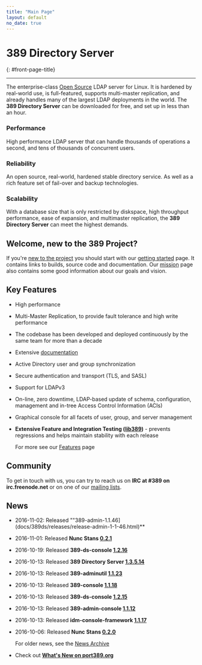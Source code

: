 ```yaml
---
title: "Main Page"
layout: default
no_date: true
---
```


# 389 Directory Server
{: #front-page-title}

---

The enterprise-class [Open Source](docs/389ds/FAQ/licensing.html) LDAP server for Linux. It is hardened by real-world use, is full-featured, supports multi-master replication, and already handles many of the largest LDAP deployments in the world.  The **389 Directory Server** can be downloaded for free, and set up in less than an hour.

<div id="front-page-columns" class="container-fluid">
  <div class="row">
    <div class="col-xs-12 col-md-4">
      <h3 class="front-page-column-title">
        Performance
      </h3>
      <p class="front-page-column-text">
        High performance LDAP server that can handle thousands of operations a
        second, and tens of thousands of concurrent users.
       </p>
    </div>
    <div class="col-xs-12 col-md-4">
      <h3 class="front-page-column-title">
        Reliability
      </h3>
      <p class="front-page-column-text">
        An open source, real-world, hardened stable directory service.  As well as a
        rich feature set of fail-over and backup technologies.
      </p>
    </div>
    <div class="col-xs-12 col-md-4">
      <h3 class="front-page-column-title">
        Scalability
      </h3>
      <p class="front-page-column-text">
        With a database size that is only restricted by diskspace, high throughput
        performance, ease of expansion, and multimaster replication, the <strong>
        389 Directory Server</strong> can meet the highest demands.
      </p>
    </div>
  </div>
</div>

## Welcome, new to the 389 Project?

If you're [new to the project](docs/389ds/users.html) you should start with
our [getting started](docs/389ds/FAQ/getting-started.html) page. It contains
links to builds, source code and documentation. Our
[mission](docs/389ds/FAQ/mission.html) page also contains some good
information about our goals and vision.

## Key Features

-   High performance
-   Multi-Master Replication, to provide fault tolerance and high write performance
-   The codebase has been developed and deployed continuously by the same team for more than a decade
-   Extensive [documentation](https://access.redhat.com/site/documentation/Red_Hat_Directory_Server/)
-   Active Directory user and group synchronization
-   Secure authentication and transport (TLS, and SASL)
-   Support for LDAPv3
-   On-line, zero downtime, LDAP-based update of schema, configuration, management and in-tree Access Control Information (ACIs)
-   Graphical console for all facets of user, group, and server management
-   **Extensive Feature and Integration Testing ([lib389](docs/389ds/FAQ/upstream-test-framework.html))** - prevents regressions and helps maintain stability with each release

    For more see our [Features](docs/389ds/FAQ/features.html) page

## Community

To get in touch with us, you can try to reach us on **IRC at \#389 on irc.freenode.net** or on one of our [mailing lists](docs/389ds/mailing-lists.html).

## News

<!-- Try to keep this list under 10 releases  -->

- 2016-11-02: Released ""389-admin-1.1.46](docs/389ds/releases/release-admin-1-1-46.html)**
- 2016-11-01: Released **Nunc Stans [0.2.1](docs/389ds/releases/release-nunc-stans-0.2.1.html)**
- 2016-10-19: Released **389-ds-console [1.2.16](docs/389ds/releases/release-ds-console-1-2-16.html)**
- 2016-10-13: Released **389 Directory Server [1.3.5.14](docs/389ds/releases/release-1-3-5-14.html)**
- 2016-10-13: Released **389-adminutil [1.1.23](docs/389ds/releases/release-admin-1-1-45-and-console-pkgs.html)**
- 2016-10-13: Released **389-console [1.1.18](docs/389ds/releases/release-admin-1-1-45-and-console-pkgs.html)**
- 2016-10-13: Released **389-ds-console [1.2.15](docs/389ds/releases/release-admin-1-1-45-and-console-pkgs.html)**
- 2016-10-13: Released **389-admin-console [1.1.12](docs/389ds/releases/release-admin-1-1-45-and-console-pkgs.html)**
- 2016-10-13: Released **idm-console-framework [1.1.17](docs/389ds/releases/release-admin-1-1-45-and-console-pkgs.html)**
- 2016-10-06: Released **Nunc Stans [0.2.0](docs/389ds/releases/release-nunc-stans-0.2.0.html)**

    For older news, see the [News Archive](docs/389ds/releases/news-archive.html)

- Check out **[What's New on port389.org](whats_new.html)**

<br>
